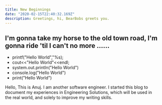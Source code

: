 ```yaml
---
title: New Beginnings
date: "2020-02-15T22:40:32.169Z"
description: Greetings, hi, BearBobs greets you.
---
```



## I'm gonna take my horse to the old town road, I'm gonna ride 'til I can't no more ......


- printf("Hello World","%s);
- cout<<"Hello World"<<endl;
- system.out.println("Hello World")
- console.log("Hello World")
- print("Hello World")

Hello, This is Anuj. I am another software engineer.
I started this blog to document my experiences in Engineering Solutions,
which will be used in the real world, and solely to improve my writing skills.